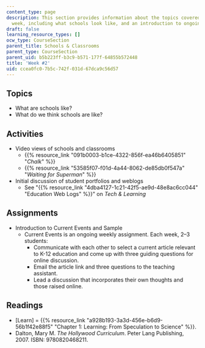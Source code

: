 ```yaml
---
content_type: page
description: This section provides information about the topics covered in the second
  week, including what schools look like, and an introduction to ongoing assignments.
draft: false
learning_resource_types: []
ocw_type: CourseSection
parent_title: Schools & Classrooms
parent_type: CourseSection
parent_uid: b5b223ff-b3c9-b571-177f-64855b572448
title: 'Week #2'
uid: ccea0fc0-7b5c-742f-031d-67dca9c56d57
---
```

## Topics

- What are schools like?
- What do we think schools are like?

## Activities

- Video views of schools and classrooms
    - {{% resource_link "091b0003-b1ce-4322-856f-ea46b6405851" "*Chalk*" %}}
    - {{% resource_link "53585f07-f01d-4a44-8062-de85db0f547a" "*Waiting for Superman*" %}}
- Initial discussion of student portfolios and weblogs
    - See "{{% resource_link "4dba4127-1c21-42f5-ae9d-48e8ac6cc044" "Education Web Logs" %}}" on *Tech & Learning*

## Assignments

- Introduction to Current Events and Sample
    - Current Events is an ongoing weekly assignment. Each week, 2–3 students:
        - Communicate with each other to select a current article relevant to K-12 education and come up with three guiding questions for online discussion.
        - Email the article link and three questions to the teaching assistant.
        - Lead a discussion that incorporates their own thoughts and those raised online.

## Readings

- \[Learn\] = {{% resource_link "a928b193-3a3d-456e-b6d9-56b1f42e88f5" "Chapter 1: Learning: From Speculation to Science" %}}.
- Dalton, Mary M. *The Hollywood Curriculum*. Peter Lang Publishing, 2007. ISBN: 9780820468211.